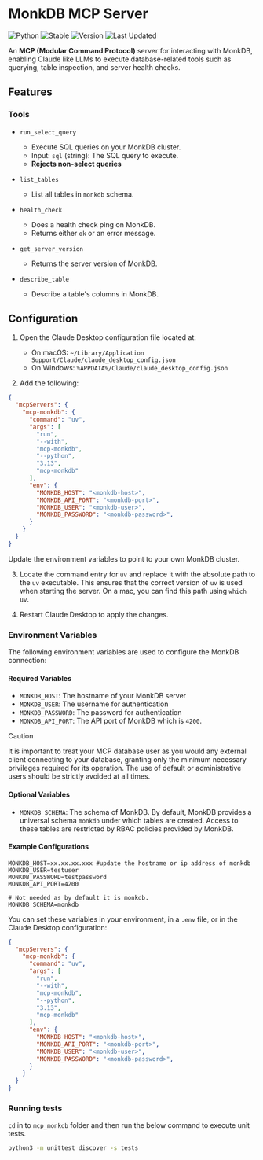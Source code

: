 # MonkDB MCP Server

![Python](https://img.shields.io/badge/Python-3.13%2B-3670A0?style=for-the-badge&logo=python&logoColor=ffdd54) ![Stable](https://img.shields.io/badge/stability-stable-brightgreen) ![Version](https://img.shields.io/badge/version-0.1.0-blue) ![Last Updated](https://img.shields.io/badge/last%20updated-May%2005%202025-brightgreen)

An **MCP (Modular Command Protocol)** server for interacting with MonkDB, enabling Claude like LLMs to execute database-related tools such as querying, table inspection, and server health checks.

## Features

### Tools

- `run_select_query`
    - Execute SQL queries on your MonkDB cluster.
    - Input: `sql` (string): The SQL query to execute.
    - **Rejects non-select queries** 

- `list_tables`
    - List all tables in `monkdb` schema.

- `health_check`
    - Does a health check ping on MonkDB.
    - Returns either `ok` or an error message.

- `get_server_version`
    - Returns the server version of MonkDB.

- `describe_table`
    - Describe a table's columns in MonkDB.

## Configuration

1. Open the Claude Desktop configuration file located at:
    - On macOS: `~/Library/Application Support/Claude/claude_desktop_config.json`
    - On Windows: `%APPDATA%/Claude/claude_desktop_config.json`

2. Add the following:

```json
{
  "mcpServers": {
    "mcp-monkdb": {
      "command": "uv",
      "args": [
        "run",
        "--with",
        "mcp-monkdb",
        "--python",
        "3.13",
        "mcp-monkdb"
      ],
      "env": {
        "MONKDB_HOST": "<monkdb-host>",
        "MONKDB_API_PORT": "<monkdb-port>",
        "MONKDB_USER": "<monkdb-user>",
        "MONKDB_PASSWORD": "<monkdb-password>",
      }
    }
  }
}
```

Update the environment variables to point to your own MonkDB cluster.

3. Locate the command entry for `uv` and replace it with the absolute path to the `uv` executable. This ensures that the correct version of `uv` is used when starting the server. On a mac, you can find this path using `which uv`.

4. Restart Claude Desktop to apply the changes.


### Environment Variables

The following environment variables are used to configure the MonkDB connection:

#### Required Variables

* `MONKDB_HOST`: The hostname of your MonkDB server
* `MONKDB_USER`: The username for authentication
* `MONKDB_PASSWORD`: The password for authentication
* `MONKDB_API_PORT`: The API port of MonkDB which is `4200`.

> [!CAUTION]
> It is important to treat your MCP database user as you would any external client connecting to your database, granting only the minimum necessary privileges required for its operation. The use of default or administrative users should be strictly avoided at all times.

#### Optional Variables

* `MONKDB_SCHEMA`: The schema of MonkDB. By default, MonkDB provides a universal schema `monkdb` under which tables are created. Access to these tables are restricted by RBAC policies provided by MonkDB. 

#### Example Configurations

```env
MONKDB_HOST=xx.xx.xx.xxx #update the hostname or ip address of monkdb
MONKDB_USER=testuser
MONKDB_PASSWORD=testpassword
MONKDB_API_PORT=4200

# Not needed as by default it is monkdb.
MONKDB_SCHEMA=monkdb
```

You can set these variables in your environment, in a `.env` file, or in the Claude Desktop configuration:

```json
{
  "mcpServers": {
    "mcp-monkdb": {
      "command": "uv",
      "args": [
        "run",
        "--with",
        "mcp-monkdb",
        "--python",
        "3.13",
        "mcp-monkdb"
      ],
      "env": {
        "MONKDB_HOST": "<monkdb-host>",
        "MONKDB_API_PORT": "<monkdb-port>",
        "MONKDB_USER": "<monkdb-user>",
        "MONKDB_PASSWORD": "<monkdb-password>",
      }
    }
  }
}
```

### Running tests

`cd` in to `mcp_monkdb` folder and then run the below command to execute unit tests.

```bash
python3 -m unittest discover -s tests 
```